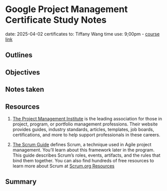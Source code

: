 # Google Project Management Certificate Study Notes
date: 2025-04-02
certificates to: Tiffany Wang
time use: 9;00pm - 
[course link](https://www.coursera.org/learn/project-management-foundations/supplement/qaLq3/helpful-resources-to-get-started)

## Outlines


## Objectives


## Notes taken


## Resources

1. [The Project Management Institute](https://www.pmi.org/)
 is the leading association for those in project, program, or portfolio management professions. Their website provides guides, industry standards, articles, templates, job boards, certifications, and more to help support professionals in these careers.

2. [The Scrum Guide](https://scrumguides.org/index.html)
 defines Scrum, a technique used in Agile project management. You’ll learn about this framework later in the program. This guide describes Scrum’s roles, events, artifacts, and the rules that bind them together. You can also find hundreds of free resources to learn more about Scrum at [Scrum.org Resources](https://www.scrum.org/resources)
 
 
## Summary